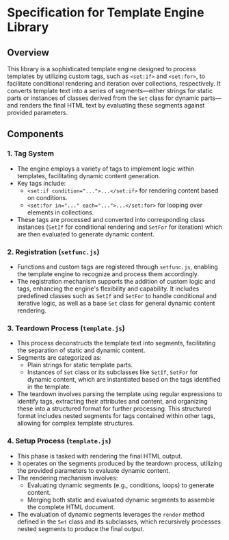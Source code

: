 # Specification for Template Engine Library

## Overview
This library is a sophisticated template engine designed to process templates by utilizing custom tags, such as `<set:if>` and `<set:for>`, to facilitate conditional rendering and iteration over collections, respectively. It converts template text into a series of segments—either strings for static parts or instances of classes derived from the `Set` class for dynamic parts—and renders the final HTML text by evaluating these segments against provided parameters.

## Components

### 1. Tag System
- The engine employs a variety of tags to implement logic within templates, facilitating dynamic content generation.
- Key tags include:
  - `<set:if condition="...">...</set:if>` for rendering content based on conditions.
  - `<set:for in="..." each="...">...</set:for>` for looping over elements in collections.
- These tags are processed and converted into corresponding class instances (`SetIf` for conditional rendering and `SetFor` for iteration) which are then evaluated to generate dynamic content.

### 2. Registration (`setfunc.js`)
- Functions and custom tags are registered through `setfunc.js`, enabling the template engine to recognize and process them accordingly.
- The registration mechanism supports the addition of custom logic and tags, enhancing the engine's flexibility and capability. It includes predefined classes such as `SetIf` and `SetFor` to handle conditional and iterative logic, as well as a base `Set` class for general dynamic content rendering.

### 3. Teardown Process (`template.js`)
- This process deconstructs the template text into segments, facilitating the separation of static and dynamic content.
- Segments are categorized as:
  - Plain strings for static template parts.
  - Instances of `Set` class or its subclasses like `SetIf`, `SetFor` for dynamic content, which are instantiated based on the tags identified in the template.
- The teardown involves parsing the template using regular expressions to identify tags, extracting their attributes and content, and organizing these into a structured format for further processing. This structured format includes nested segments for tags contained within other tags, allowing for complex template structures.

### 4. Setup Process (`template.js`)
- This phase is tasked with rendering the final HTML output.
- It operates on the segments produced by the teardown process, utilizing the provided parameters to evaluate dynamic content.
- The rendering mechanism involves:
  - Evaluating dynamic segments (e.g., conditions, loops) to generate content.
  - Merging both static and evaluated dynamic segments to assemble the complete HTML document.
- The evaluation of dynamic segments leverages the `render` method defined in the `Set` class and its subclasses, which recursively processes nested segments to produce the final output.

